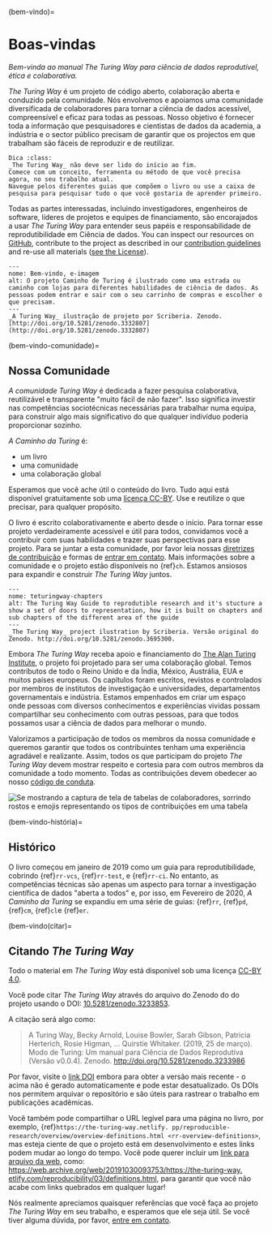 (bem-vindo)=
# Boas-vindas

*Bem-vinda ao manual The Turing Way para ciência de dados reprodutível, ética e colaborativa.*

_The Turing Way_ é um projeto de código aberto, colaboração aberta e conduzido pela comunidade. Nós envolvemos e apoiamos uma comunidade diversificada de colaboradores para tornar a ciência de dados acessível, compreensível e eficaz para todas as pessoas. Nosso objetivo é fornecer toda a informação que pesquisadores e cientistas de dados da academia, a indústria e o sector público precisam de garantir que os projectos em que trabalham são fáceis de reproduzir e de reutilizar.

```{admonition} Top Tip
Dica :class:
_The Turing Way_ não deve ser lido do início ao fim.
Comece com um conceito, ferramenta ou método de que você precisa agora, no seu trabalho atual.
Navegue pelos diferentes guias que compõem o livro ou use a caixa de pesquisa para pesquisar tudo o que você gostaria de aprender primeiro.
```

Todas as partes interessadas, incluindo investigadores, engenheiros de software, líderes de projetos e equipes de financiamento, são encorajados a usar _The Turing Way_ para entender seus papéis e responsabilidade de reprodutibilidade em Ciência de dados. You can inspect our resources on [GitHub](https://github.com/alan-turing-institute/the-turing-way), contribute to the project as described in our [contribution guidelines](https://github.com/alan-turing-institute/the-turing-way/blob/main/CONTRIBUTING.md) and re-use all materials ([see the License](https://github.com/alan-turing-institute/the-turing-way/blob/main/LICENSE.md)).

```{figure} figures/welcome.jpg
---
nome: Bem-vindo, e-imagem
alt: O projeto Caminho de Turing é ilustrado como uma estrada ou caminho com lojas para diferentes habilidades de ciência de dados. As pessoas podem entrar e sair com o seu carrinho de compras e escolher o que precisam.
---
_A Turing Way_ ilustração de projeto por Scriberia. Zenodo. [http://doi.org/10.5281/zenodo.3332807](http://doi.org/10.5281/zenodo.3332807)
```

(bem-vindo-comunidade)=
## Nossa Comunidade

_A comunidade Turing Way_ é dedicada a fazer pesquisa colaborativa, reutilizável e transparente "muito fácil de não fazer". Isso significa investir nas competências sociotécnicas necessárias para trabalhar numa equipa, para construir algo mais significativo do que qualquer indivíduo poderia proporcionar sozinho.

_A Caminho da Turing_ é:

* um livro
* uma comunidade
* uma colaboração global

Esperamos que você ache útil o conteúdo do livro. Tudo aqui está disponível gratuitamente sob uma [licença CC-BY](https://github.com/alan-turing-institute/the-turing-way/blob/main/LICENSE.md). Use e reutilize o que precisar, para qualquer propósito.

O livro é escrito colaborativamente e aberto desde o início. Para tornar esse projeto verdadeiramente acessível e útil para todos, convidamos você a contribuir com suas habilidades e trazer suas perspectivas para esse projeto. Para se juntar a esta comunidade, por favor leia nossas [diretrizes de contribuição](https://github.com/alan-turing-institute/the-turing-way/blob/main/CONTRIBUTING.md) e formas de [entrar em contato](https://github.com/alan-turing-institute/the-turing-way#get-in-touch). Mais informações sobre a comunidade e o projeto estão disponíveis no {ref}`ch`. Estamos ansiosos para expandir e construir _The Turing Way_ juntos.

```{figure} figures/theturingway-chapters.jpg
---
nome: teturingway-chapters
alt: The Turing Way Guide to reprodutible research and it's stucture a show a set of doors to representation, how it is built on chapters and sub chapters of the different area of the guide
---
_The Turing Way_ project ilustration by Scriberia. Versão original do Zenodo. http://doi.org/10.5281/zenodo.3695300.
```

Embora _The Turing Way_ receba apoio e financiamento do [The Alan Turing Institute](https://www.turing.ac.uk/), o projeto foi projetado para ser uma colaboração global. Temos contributos de todo o Reino Unido e da Índia, México, Austrália, EUA e muitos países europeus. Os capítulos foram escritos, revistos e controlados por membros de institutos de investigação e universidades, departamentos governamentais e indústria. Estamos empenhados em criar um espaço onde pessoas com diversos conhecimentos e experiências vividas possam compartilhar seu conhecimento com outras pessoas, para que todos possamos usar a ciência de dados para melhorar o mundo.

Valorizamos a participação de todos os membros da nossa comunidade e queremos garantir que todos os contribuintes tenham uma experiência agradável e realizante. Assim, todos os que participam do projeto _The Turing Way_ devem mostrar respeito e cortesia para com outros membros da comunidade a todo momento. Todas as contribuições devem obedecer ao nosso [código de conduta](https://github.com/alan-turing-institute/the-turing-way/blob/main/CODE_OF_CONDUCT.md).

![Se mostrando a captura de tela de tabelas de colaboradores, sorrindo rostos e emojis representando os tipos de contribuições em uma tabela](https://media.giphy.com/media/gKIUisnjpj2PS75nOJ/giphy.gif)

(bem-vindo-história)=
## Histórico

O livro começou em janeiro de 2019 como um guia para reprodutibilidade, cobrindo {ref}`rr-vcs`, {ref}`rr-test`, e {ref}`rr-ci`. No entanto, as competências técnicas são apenas um aspecto para tornar a investigação científica de dados "aberta a todos" e, por isso, em Fevereiro de 2020, _A Caminho da Turing_ se expandiu em uma série de guias: {ref}`rr`, {ref}`pd`, {ref}`cm`, {ref}`cl`e {ref}`er`.

(bem-vindo(citar)=
## Citando _The Turing Way_

Todo o material em _The Turing Way_ está disponível sob uma licença [CC-BY 4.0](https://github.com/alan-turing-institute/the-turing-way/blob/main/LICENSE.md).

Você pode citar _The Turing Way_ através do arquivo do Zenodo do do projeto usando o DOI: [10.5281/zenodo.3233853](https://doi.org/10.5281/zenodo.3233853).

A citação será algo como:

> A Turing Way, Becky Arnold, Louise Bowler, Sarah Gibson, Patricia Herterich, Rosie Higman, … Quirstie Whitaker. (2019, 25 de março). Modo de Turing: Um manual para Ciência de Dados Reprodutiva (Versão v0.0.4). Zenodo. http://doi.org/10.5281/zenodo.3233986

Por favor, visite o [link DOI](https://doi.org/10.5281/zenodo.3233853) embora para obter a versão mais recente - o acima não é gerado automaticamente e pode estar desatualizado. Os DOIs nos permitem arquivar o repositório e são úteis para rastrear o trabalho em publicações acadêmicas.

Você também pode compartilhar o URL legível para uma página no livro, por exemplo, {ref}`https://the-turing-way.netlify. pp/reproducible-research/overview/overview-definitions.html <rr-overview-definitions>`, mas esteja ciente de que o projeto está em desenvolvimento e estes links podem mudar ao longo do tempo. Você pode querer incluir um [link para arquivo da web](http://web.archive.org), como: [https://web.archive.org/web/20191030093753/https://the-turing-way. etlify.com/reproducibility/03/definitions.html](https://web.archive.org/web/20191030093753/https://the-turing-way.netlify.com/reproducibility/03/definitions.html), para garantir que você não acabe com links quebrados em qualquer lugar!

Nós realmente apreciamos quaisquer referências que você faça ao projeto _The Turing Way_ em seu trabalho, e esperamos que ele seja útil. Se você tiver alguma dúvida, por favor, [entre em contato](https://github.com/alan-turing-institute/the-turing-way#get-in-touch).
